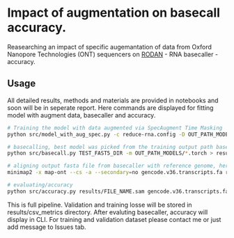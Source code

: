 # Impact of augmentation on basecall accuracy.

Reasearching an impact of specific augemantation of data from Oxford Nanopore Technologies (ONT) sequencers on [RODAN](https://github.com/biodlab/RODAN) - RNA basecaller - accuracy.

## Usage
All detailed results, methods and materials are provided in notebooks and soon will be in seperate report. Here commands are displayed for fitting model with augment data, basecaller and accuracy.

```bash
# Training the model with data augmented via SpecAugment Time Masking
python src/model_with_aug_spec.py -c reduce-rna.config -D OUT_PATH_MODELS -n PROCESS_NAME -l

# basecalling, best model was picked from the training output path based on validation loss
python src/basecall.py TEST_FAST5_DIR -m OUT_PATH_MODELS/*.torch > results/outputs_fasta/FASTA_FILE_NAME.fasta

# aligning output fasta file from basecaller with reference genome, here from gencode.v36 human consortium 
minimap2 -x map-ont --cs -a --secondary=no gencode.v36.transcripts.fa results/outputs_fasta/ASTA_FILE_NAME.fasta > results/FILE_NAME.sam

# evaluating/accuracy
python src/accuracy.py results/FILE_NAME.sam gencode.v36.transcripts.fa
```
This is full pipeline. Validation and training losse will be stored in results/csv_metrics directory. After evaluting basecaller, accuracy will display in CLI. For training and validation dataset please contact me or just add message to Issues tab.
